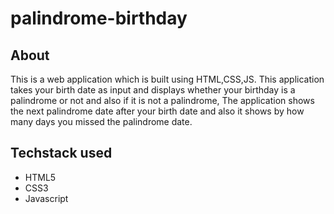 # palindrome-birthday

## About

This is a web application which is built using HTML,CSS,JS. This application takes your birth date as input and displays whether your birthday is a palindrome or not and also if it is not a palindrome, The application shows the next palindrome date after your birth date and also it shows by how many days you missed the palindrome date.

## Techstack used

* HTML5
* CSS3
* Javascript
